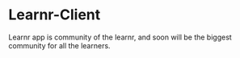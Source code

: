 # Learnr-Client

Learnr app is community of the learnr, and soon will be the biggest community for all the learners.
